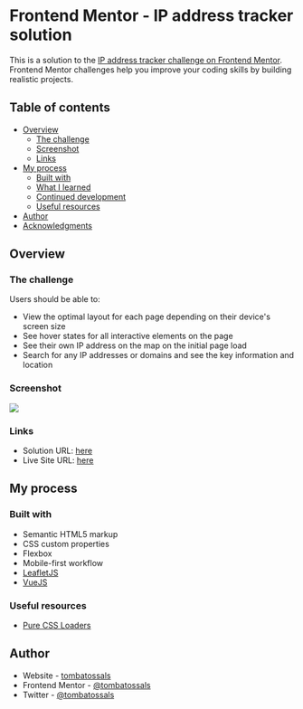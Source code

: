 # Frontend Mentor - IP address tracker solution

This is a solution to the [IP address tracker challenge on Frontend Mentor](https://www.frontendmentor.io/challenges/ip-address-tracker-I8-0yYAH0). Frontend Mentor challenges help you improve your coding skills by building realistic projects.

## Table of contents

- [Overview](#overview)
  - [The challenge](#the-challenge)
  - [Screenshot](#screenshot)
  - [Links](#links)
- [My process](#my-process)
  - [Built with](#built-with)
  - [What I learned](#what-i-learned)
  - [Continued development](#continued-development)
  - [Useful resources](#useful-resources)
- [Author](#author)
- [Acknowledgments](#acknowledgments)

## Overview

### The challenge

Users should be able to:

- View the optimal layout for each page depending on their device's screen size
- See hover states for all interactive elements on the page
- See their own IP address on the map on the initial page load
- Search for any IP addresses or domains and see the key information and location

### Screenshot

![](./screenshot.jpg)

### Links

- Solution URL: [here](https://github.com/tombatossals/frontendmentor-challenges/tree/main/ip-address-tracker-master)
- Live Site URL: [here](https://tombatossals.github.io/frontendmentor-challenges/ip-address-tracker-master)

## My process

### Built with

- Semantic HTML5 markup
- CSS custom properties
- Flexbox
- Mobile-first workflow
- [LeafletJS](https://leafletjs.com/)
- [VueJS](https://vuejs.org/)

### Useful resources

- [Pure CSS Loaders](https://loading.io/css/)

## Author

- Website - [tombatossals](https://github.com/tombatossals/frontendmentor-challenges)
- Frontend Mentor - [@tombatossals](https://www.frontendmentor.io/profile/tombatossals)
- Twitter - [@tombatossals](https://www.twitter.com/tombatossals)
